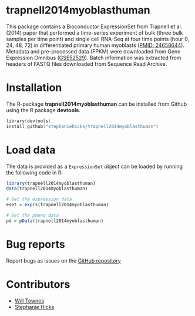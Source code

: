 # trapnell2014myoblasthuman

This package contains a Bioconductor 
    ExpressionSet from Trapnell et al. (2014) paper 
    that performed a time-series experiment of bulk 
    (three bulk samples per time point) and 
    single cell RNA-Seq at four time points (hour 0, 24, 48, 72) in 
    differentiated primary human myoblasts ([PMID: 24658644](http://www.ncbi.nlm.nih.gov/pubmed/24658644)). 
    Metadata and pre-processed data (FPKM) were downloaded
    from Gene Expression Omnibus ([GSE52529](http://www.ncbi.nlm.nih.gov/geo/query/acc.cgi?acc=GSE52529)). 
    Batch information was extracted from headers 
    of FASTQ files downloaded from Sequence Read Archive. 
    
# Installation

The R-package **trapnell2014myoblasthuman** can be installed from Github using the R
package **devtools**.
```s
library(devtools)
install_github("stephaniehicks/trapnell2014myoblasthuman")
```
# Load data

The data is provided as a `ExpressionSet` object can be loaded 
by running the following code in R: 

```r
library(trapnell2014myoblasthuman)
data(trapnell2014myoblasthuman)

# Get the expression data
eset = exprs(trapnell2014myoblasthuman)

# Get the pheno data
pd = pData(trapnell2014myoblasthuman)
```

# Bug reports
Report bugs as issues on the [GitHub repository](https://github.com/stephaniehicks/trapnell2014myoblasthuman)

# Contributors

* [Will Townes](https://github.com/willtownes)
* [Stephanie Hicks](https://github.com/stephaniehicks)